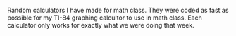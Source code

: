 Random calculators I have made for math class. They were coded as fast as possible for my TI-84 graphing calcultor to use in math class. 
Each calculator only works for exactly what we were doing that week. 
